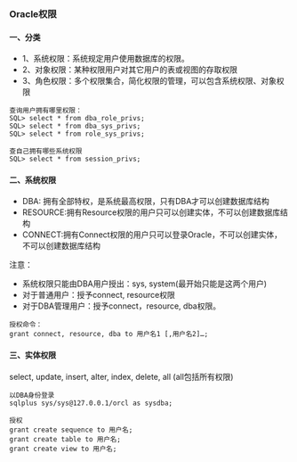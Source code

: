 ### Oracle权限
#### 一、分类
* 1、系统权限：系统规定用户使用数据库的权限。
* 2、对象权限：某种权限用户对其它用户的表或视图的存取权限
* 3、角色权限：多个权限集合，简化权限的管理，可以包含系统权限、对象权限
```
查询用户拥有哪里权限：
SQL> select * from dba_role_privs;
SQL> select * from dba_sys_privs;
SQL> select * from role_sys_privs;

查自己拥有哪些系统权限
SQL> select * from session_privs;
```


#### 二、系统权限
* DBA: 拥有全部特权，是系统最高权限，只有DBA才可以创建数据库结构
* RESOURCE:拥有Resource权限的用户只可以创建实体，不可以创建数据库结构
* CONNECT:拥有Connect权限的用户只可以登录Oracle，不可以创建实体，不可以创建数据库结构

注意：
* 系统权限只能由DBA用户授出：sys, system(最开始只能是这两个用户)
* 对于普通用户：授予connect, resource权限
* 对于DBA管理用户：授予connect，resource, dba权限。
```
授权命令：
grant connect, resource, dba to 用户名1 [,用户名2]…;
```


#### 三、实体权限
select, update, insert, alter, index, delete, all (all包括所有权限)

```
以DBA身份登录
sqlplus sys/sys@127.0.0.1/orcl as sysdba;

授权
grant create sequence to 用户名;
grant create table to 用户名;
grant create view to 用户名;
```
